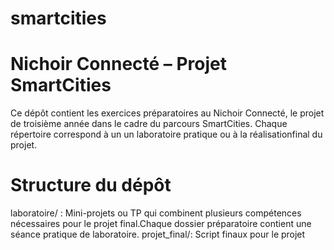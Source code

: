 # smartcities
# Nichoir Connecté – Projet SmartCities

Ce dépôt contient les exercices préparatoires au Nichoir Connecté, le projet de troisième année dans le cadre du parcours SmartCities. Chaque répertoire correspond à un un laboratoire pratique ou à la réalisationfinal du projet. 

# Structure du dépôt
laboratoire/ : Mini-projets ou TP qui combinent plusieurs compétences nécessaires pour le projet final.Chaque dossier préparatoire contient une séance pratique de laboratoire. 
projet_final/: Script finaux pour le projet
